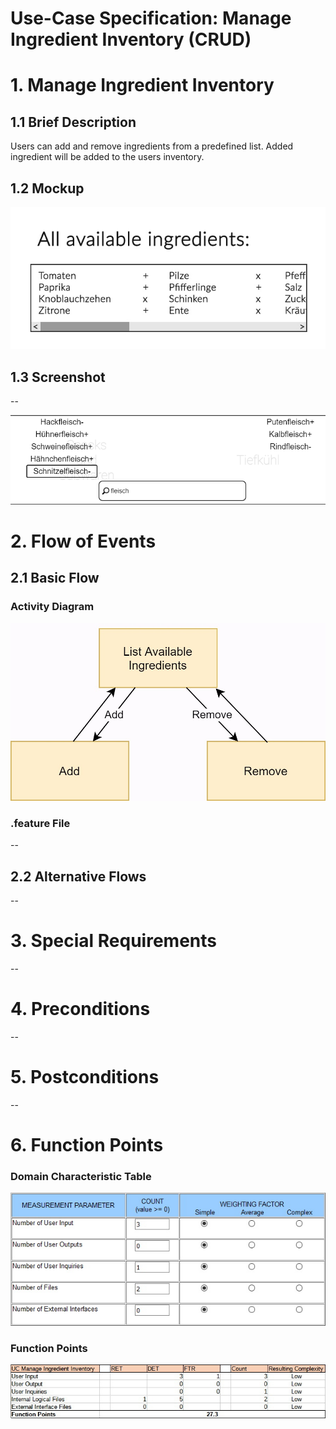 # Use-Case Specification: Manage Ingredient Inventory (CRUD)

# 1. Manage Ingredient Inventory

## 1.1 Brief Description

Users can add and remove ingredients from a predefined list. Added ingredient will be added to the users inventory.

## 1.2 Mockup

![Mockup](mockup.jpg)

## 1.3 Screenshot
--

![Manage Ingredients](screenshot.PNG)

# 2. Flow of Events

## 2.1 Basic Flow

### Activity Diagram

![activity-diagram](activity-diagram.jpg)

### .feature File
--

## 2.2 Alternative Flows
--

# 3. Special Requirements
--

# 4. Preconditions
--

# 5. Postconditions
--

# 6. Function Points

### Domain Characteristic Table

![domain_characteristic_table](domain_characteristic_table.jpg)

### Function Points

![function_points](function_points.jpg)

